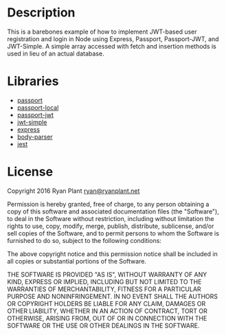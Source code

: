 # Description

This is a barebones example of how to implement JWT-based user registration and login in Node using Express, Passport, Passport-JWT, and JWT-Simple. A simple array accessed with fetch and insertion methods is used in lieu of an actual database.

# Libraries

- [passport](https://github.com/jaredhanson/passport)
- [passport-local](https://github.com/jaredhanson/passport-local)
- [passport-jwt](https://github.com/themikenicholson/passport-jwt)
- [jwt-simple](https://github.com/hokaccha/node-jwt-simple)
- [express](https://github.com/expressjs/express)
- [body-parser](https://github.com/expressjs/body-parser)
- [jest](https://github.com/facebook/jest)

# License

Copyright 2016 Ryan Plant <ryan@ryanplant.net>

Permission is hereby granted, free of charge, to any person obtaining a copy of this software and associated documentation files (the "Software"), to deal in the Software without restriction, including without limitation the rights to use, copy, modify, merge, publish, distribute, sublicense, and/or sell copies of the Software, and to permit persons to whom the Software is furnished to do so, subject to the following conditions:

The above copyright notice and this permission notice shall be included in all copies or substantial portions of the Software.

THE SOFTWARE IS PROVIDED "AS IS", WITHOUT WARRANTY OF ANY KIND, EXPRESS OR IMPLIED, INCLUDING BUT NOT LIMITED TO THE WARRANTIES OF MERCHANTABILITY, FITNESS FOR A PARTICULAR PURPOSE AND NONINFRINGEMENT. IN NO EVENT SHALL THE AUTHORS OR COPYRIGHT HOLDERS BE LIABLE FOR ANY CLAIM, DAMAGES OR OTHER LIABILITY, WHETHER IN AN ACTION OF CONTRACT, TORT OR OTHERWISE, ARISING FROM, OUT OF OR IN CONNECTION WITH THE SOFTWARE OR THE USE OR OTHER DEALINGS IN THE SOFTWARE.
